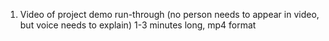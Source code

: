 1. Video of project demo run-through (no person needs to appear in video, but voice needs to explain) 1-3 minutes long, mp4 format
